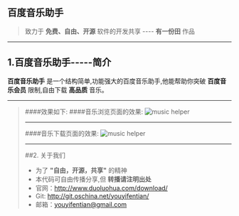 百度音乐助手
------
>致力于 **免费、自由、开源** 软件的开发共享 ---- **有一份田** 作品
****
## 1.百度音乐助手-----简介
**百度音乐助手**  是一个结构简单,功能强大的百度音乐助手,他能帮助你突破 **百度音乐会员**   限制,自由下载 **高品质** 音乐。
****
>####效果如下:
>####音乐浏览页面的效果:
>![music helper][1]
>
>****
>
>####音乐下载页面的效果:
>![music helper][2]
>****
>##2. 关于我们
>* 为了 **"自由，开源，共享"** 的精神
>* 本代码可自由传播分享,但 **转播请注明出处**
>* 官网：http://www.duoluohua.com/download/
>* Git: http://git.oschina.net/youyifentian/
>* 邮箱：youyifentian@gmail.com

  [1]: http://duoluohua.com/myapp/chrome/baidumusic/images/options_1.png
  [2]: http://duoluohua.com/myapp/chrome/baidumusic/images/options_2.png

